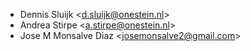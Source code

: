 - Dennis Sluijk \<<d.sluijk@onestein.nl>\>
- Andrea Stirpe \<<a.stirpe@onestein.nl>\>
- Jose M Monsalve Diaz \<<josemonsalve2@gmail.com>\>